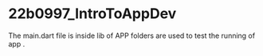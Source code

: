 # 22b0997_IntroToAppDev
The main.dart file is inside lib of APP folders are used to test the running of app .
